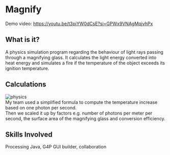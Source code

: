 # Magnify   
Demo video: https://youtu.be/t3piYW0dCsE?si=GPWx9VNAgMqjvhPx   

## What is it?   
A physics simulation program regarding the behaviour of light rays passing through a magnifying glass. It calculates the light energy converted into heat energy and simulates a fire if the temperature of the object exceeds its ignition temperature. 

## Calculations
![physics](https://github.com/exanova-y/Magnify/assets/52893812/8cd01850-23cf-450e-8c80-3a155be55f70)   
My team used a simplified formula to compute the temperature increase based on one photon per second.   
Then we scaled it up by factors e.g. number of photons per meter per second, the surface area of the magnifying glass and conversion efficiency.   

## Skills Involved   
Processing Java, G4P GUI builder, collaboration
